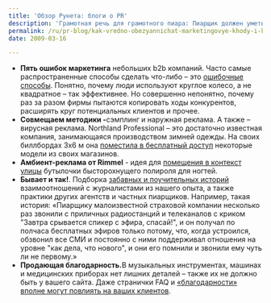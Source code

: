 ```yaml
---
title: 'Обзор Рунета: блоги о PR'
description: 'Грамотная речь для грамотного пиара: Пиарщик должен уметь связно, логично, грамотно и четко излагать мысли как письменно, так и устно. Если проблемы с русским языком – учебник Розенталя и gramota.ru. Иначе убиваем полдня на встречу вместо того, чтобы прочесть грамотно составленное письмо.'
permalink: /ru/pr-blog/kak-vredno-obezyannichat-marketingovye-khody-i-kak-polezno-blagodarit
date: 2009-03-16

---
```


<ul>
<li><strong>Пять ошибок маркетинга</strong> небольших b2b компаний. Часто самые распространенные способы сделать что-либо – это <a href="http://swotme.ru/blog/5-merzkix-oshibok-marketinga-nebolshix-b2b-kompanij">ошибочные способы</a>. Понятно, почему люди используют круглое колесо, а не квадратное – так эффективнее. Но совершенно непонятно, почему раз за разом фирмы пытаются копировать ходы конкурентов, расширять круг потенциальных клиентов и прочее.  </li>
<li><strong>Совмещаем методики -</strong>сэмплинг и наружная реклама. А также – вирусная реклама. Northland Professional – это достаточно известная компания, занимающаяся производством зимней одежды. На своих биллбордах 3х6 м она <a href="http://blog.antonpopov.com/naruzhnaya-reklama-v-kachestve-instrumenta-semplinga/">поместила в бесплатный доступ</a> некоторые модели из своих магазинов.</li>
<li><strong>Амбиент-реклама от Rimmel</strong> - идея для <a href="http://blog.peklama.in-p=457.html#more-457”">помещения в контекст улицы</a> бутылочки бысторохнущего полироля для ногтей.</li>
<li><strong>Бывает и так!</strong>. Подборка <a href="http://dabbler-pr.blogspot.com/2009/02/blog-post.html">забавных и поучительных историй</a> взаимоотношений с журналистами из нашего опыта, а также практики других агентств и частных пиарщиков. Например, такая история: «Пиарщику малоизвестной страховой компании несколько раз звонили с приличных радиостанций и телеканалов с криком "Завтра срывается спикер с эфира, спасай!", и он получал по полчаса бесплатных эфиров только потому, что, когда устроился, обзвонил все СМИ и постоянно с ними поддерживал отношения на уровне "как дела, что нового", и они его помнили и звонили ему чуть ли не первому.»</li>
<li><strong>Продающая благодарность.</strong>В музыкальных инструментах, машинах и медицинских приборах нет лишних деталей – также их не должно быть у вашего сайта. Даже странички FAQ и  <a href="http://b2blogger.com/blog-p=427">«благодарности» вполне могут повлиять на ваших клиентов</a>. </li>
</ul>

